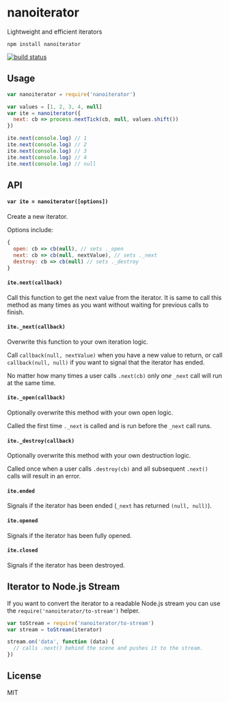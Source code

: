 # nanoiterator

Lightweight and efficient iterators

```
npm install nanoiterator
```

[![build status](https://travis-ci.org/mafintosh/nanoiterator.svg?branch=master)](https://travis-ci.org/mafintosh/nanoiterator)

## Usage

``` js
var nanoiterator = require('nanoiterator')

var values = [1, 2, 3, 4, null]
var ite = nanoiterator({
  next: cb => process.nextTick(cb, null, values.shift())
})

ite.next(console.log) // 1
ite.next(console.log) // 2
ite.next(console.log) // 3
ite.next(console.log) // 4
ite.next(console.log) // null
```

## API

#### `var ite = nanoiterator([options])`

Create a new iterator.

Options include:

``` js
{
  open: cb => cb(null), // sets ._open
  next: cb => cb(null, nextValue), // sets ._next
  destroy: cb => cb(null) // sets ._destroy
}
```

#### `ite.next(callback)`

Call this function to get the next value from the iterator. It is same to call this
method as many times as you want without waiting for previous calls to finish.

#### `ite._next(callback)`

Overwrite this function to your own iteration logic.

Call `callback(null, nextValue)` when you have a new value to return, or
call `callback(null, null)` if you want to signal that the iterator has ended.

No matter how many times a user calls `.next(cb)` only *one* `_next` call will
run at the same time.

#### `ite._open(callback)`

Optionally overwrite this method with your own open logic.

Called the first time `._next` is called and is run before the `_next` call runs.

#### `ite._destroy(callback)`

Optionally overwrite this method with your own destruction logic.

Called once when a user calls `.destroy(cb)` and all subsequent `.next()` calls
will result in an error.

#### `ite.ended`

Signals if the iterator has been ended (`_next` has returned `(null, null)`).

#### `ite.opened`

Signals if the iterator has been fully opened.

#### `ite.closed`

Signals if the iterator has been destroyed.

## Iterator to Node.js Stream

If you want to convert the iterator to a readable Node.js stream you can use the
`require('nanoiterator/to-stream')` helper.

``` js
var toStream = require('nanoiterator/to-stream')
var stream = toStream(iterator)

stream.on('data', function (data) {
  // calls .next() behind the scene and pushes it to the stream.
})
```

## License

MIT
